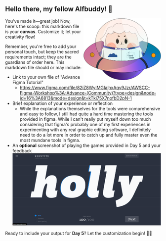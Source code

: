 ## Hello there, my fellow Alfbuddy! 💖

<img align="right" width="250px" src="../../assets/alf/alf-ufo.png">

You've made it—great job! Now, here's the scoop: this markdown file is your **canvas**. Customize it; let your creativity flow!

Remember, you're free to add your personal touch, but keep the sacred requirements intact; they are the guardians of order here. This markdown file should or may include:
- Link to your own file of "Advance Figma Tutorial"
    - https://www.figma.com/file/82iZ8WyIMGIajhxAqv9Jzr/AWSCC-Figma-Workshop%3A-Advance-(Community)?type=design&node-id=16%3A6813&mode=design&t=kTki75X7nofbD2pN-1
- Brief explanation of your experience or reflection
    - While the explanations themselves for the tools were comprehensive and easy to follow, I still had quite a hard time mastering the tools provided in figma. While I can't really put myself down too much considering that figma's probably one of my first experiences in experimenting with any real graphic editing software, I definitely need to do a lot more in order to catch up and fully master even the most mundane tools in figma.
- An **optional** screenshot of playing the games provided in Day 5 and your feedback
![alt text](image-5.png)

Ready to include your output for **Day 5**? Let the customization begin! 🚀✨

<!-- You may now delete and modify the content of this file -->
